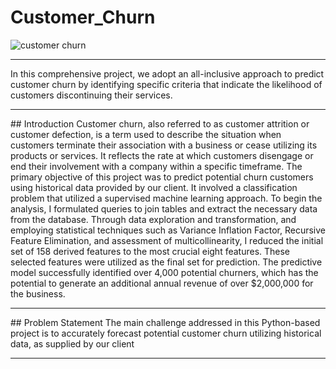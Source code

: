 # Customer_Churn
![customer churn](https://github.com/Barrigah/Customer_Churn/assets/141326495/5186d20e-a5a2-4fc9-aa05-cc4ed4974f3a)
<hr>
In this comprehensive project, we adopt an all-inclusive approach to predict customer churn by identifying specific criteria that indicate the likelihood of customers discontinuing their services.
<hr>
## Introduction
Customer churn, also referred to as customer attrition or customer defection, is a term used to describe the situation when customers terminate their association with a business or cease utilizing its products or services. It reflects the rate at which customers disengage or end their involvement with a company within a specific timeframe. The primary objective of this project was to predict potential churn customers using historical data provided by our client. It involved a classification problem that utilized a supervised machine learning approach. To begin the analysis, I formulated queries to join tables and extract the necessary data from the database. Through data exploration and transformation, and employing statistical techniques such as Variance Inflation Factor, Recursive Feature Elimination, and assessment of multicollinearity, I reduced the initial set of 158 derived features to the most crucial eight features. These selected features were utilized as the final set for prediction. The predictive model successfully identified over 4,000 potential churners, which has the potential to generate an additional annual revenue of over $2,000,000 for the business.
<hr>
## Problem Statement
The main challenge addressed in this Python-based project is to accurately forecast potential customer churn utilizing historical data, as supplied by our client
<hr>
